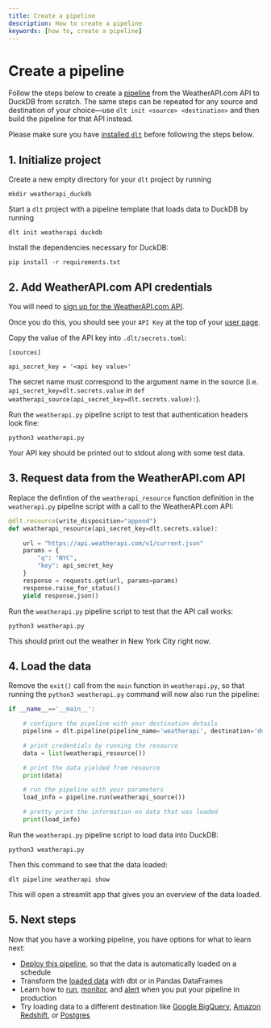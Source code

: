 ```yaml
---
title: Create a pipeline
description: How to create a pipeline
keywords: [how to, create a pipeline]
---
```


# Create a pipeline

Follow the steps below to create a [pipeline](../general-usage/glossary.md#pipeline) from the
WeatherAPI.com API to DuckDB from scratch. The same steps can be repeated for any source and destination of your
choice—use `dlt init <source> <destination>` and then build the pipeline for that API instead.

Please make sure you have [installed `dlt`](../installation.mdx) before following the steps below.

## 1. Initialize project

Create a new empty directory for your `dlt` project by running

```
mkdir weatherapi_duckdb
```

Start a `dlt` project with a pipeline template that loads data to DuckDB by running

```
dlt init weatherapi duckdb
```

Install the dependencies necessary for DuckDB:

```
pip install -r requirements.txt
```

## 2. Add WeatherAPI.com API credentials

You will need to [sign up for the WeatherAPI.com API](https://www.weatherapi.com/signup.aspx).

Once you do this, you should see your `API Key` at the top of your [user page](https://www.weatherapi.com/my/).

Copy the value of the API key into `.dlt/secrets.toml`:

```
[sources]

api_secret_key = '<api key value>'
```

The secret name must correspond to the argument name in the source (i.e. `api_secret_key=dlt.secrets.value`
in `def weatherapi_source(api_secret_key=dlt.secrets.value):`).

Run the `weatherapi.py` pipeline script to test that authentication headers look fine:

```
python3 weatherapi.py
```

Your API key should be printed out to stdout along with some test data.

## 3. Request data from the WeatherAPI.com API

Replace the defintion of the `weatherapi_resource` function definition in the `weatherapi.py` pipeline script with a call to the WeatherAPI.com API:

```python
@dlt.resource(write_disposition="append")
def weatherapi_resource(api_secret_key=dlt.secrets.value):

    url = "https://api.weatherapi.com/v1/current.json"
    params = {
        "q": "NYC",
        "key": api_secret_key
    }
    response = requests.get(url, params=params)
    response.raise_for_status()
    yield response.json()
```

Run the `weatherapi.py` pipeline script to test that the API call works:

```
python3 weatherapi.py
```

This should print out the weather in New York City right now.

## 4. Load the data

Remove the `exit()` call from the `main` function in `weatherapi.py`, so that running the
`python3 weatherapi.py` command will now also run the pipeline:

```python
if __name__=='__main__':

    # configure the pipeline with your destination details
    pipeline = dlt.pipeline(pipeline_name='weatherapi', destination='duckdb', dataset_name='weatherapi_data')

    # print credentials by running the resource
    data = list(weatherapi_resource())

    # print the data yielded from resource
    print(data)

    # run the pipeline with your parameters
    load_info = pipeline.run(weatherapi_source())

    # pretty print the information on data that was loaded
    print(load_info)
```

Run the `weatherapi.py` pipeline script to load data into DuckDB:

```
python3 weatherapi.py
```

Then this command to see that the data loaded:

```
dlt pipeline weatherapi show
```

This will open a streamlit app that gives you an overview of the data loaded.

## 5. Next steps

Now that you have a working pipeline, you have options for what to learn next:
- [Deploy this pipeline](./deploy-a-pipeline.md), so that the data is automatically loaded on a schedule
- Transform the [loaded data](../using-loaded-data/transforming-the-data) with dbt or in Pandas DataFrames
- Learn how to [run](../running-in-production/running.md), [monitor](../running-in-production/monitoring.md), and [alert](../running-in-production/alerting.md) when you put your pipeline in production
- Try loading data to a different destination like [Google BigQuery](../destinations/bigquery.md), [Amazon Redshift](../destinations/redshift.md), or [Postgres](../destinations/postgres.md)